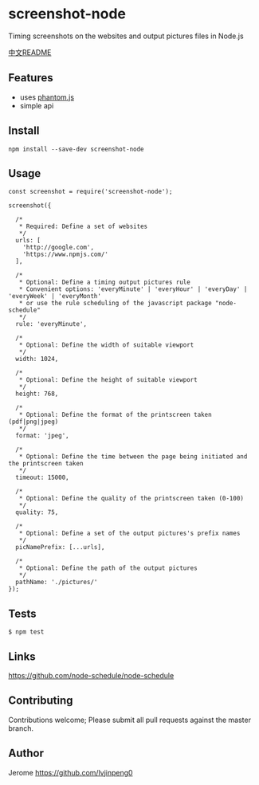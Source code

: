 # screenshot-node

Timing screenshots on the websites and output pictures files in Node.js

[中文README](https://github.com/lvjinpeng0/screenshot-node/blob/master/README-zh_CN.md)

## Features

 - uses [phantom.js](http://phantomjs.org/)
 - simple api

## Install

`npm install --save-dev screenshot-node`

## Usage

```
const screenshot = require('screenshot-node');

screenshot({

  /*
   * Required: Define a set of websites
   */
  urls: [
    'http://google.com',
    'https://www.npmjs.com/'
  ],

  /*
   * Optional: Define a timing output pictures rule
   * Convenient options: 'everyMinute' | 'everyHour' | 'everyDay' | 'everyWeek' | 'everyMonth'
   * or use the rule scheduling of the javascript package "node-schedule"
   */
  rule: 'everyMinute',

  /*
   * Optional: Define the width of suitable viewport
   */
  width: 1024,

  /*
   * Optional: Define the height of suitable viewport
   */
  height: 768,

  /*
   * Optional: Define the format of the printscreen taken (pdf|png|jpeg)
   */
  format: 'jpeg',

  /*
   * Optional: Define the time between the page being initiated and the printscreen taken
   */
  timeout: 15000,

  /*
   * Optional: Define the quality of the printscreen taken (0-100)
   */
  quality: 75,

  /*
   * Optional: Define a set of the output pictures's prefix names
   */
  picNamePrefix: [...urls],

  /*
   * Optional: Define the path of the output pictures
   */
  pathName: './pictures/'
});
```

## Tests

```
$ npm test
```

## Links
https://github.com/node-schedule/node-schedule

## Contributing

Contributions welcome; Please submit all pull requests against the master branch.

## Author

Jerome https://github.com/lvjinpeng0
